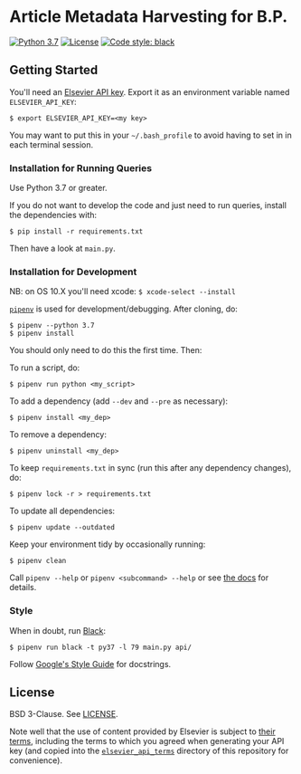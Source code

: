 # Article Metadata Harvesting for B.P.

[![Python 3.7](https://img.shields.io/badge/python-3.7-yellow.svg)](https://img.shields.io/badge/python-3.7-yellow.svg)
[![License](https://img.shields.io/badge/License-BSD%203--Clause-orange.svg)](LICENSE)
[![Code style: black](https://img.shields.io/badge/code%20style-black-000000.svg)](https://github.com/ambv/black)

## Getting Started

You'll need an [Elsevier API key](https://dev.elsevier.com/apikey/manage). Export it as an environment variable named `ELSEVIER_API_KEY`:

```
$ export ELSEVIER_API_KEY=<my key>
```

You may want to put this in your `~/.bash_profile` to avoid having to set in in each terminal session.

### Installation for Running Queries

Use Python 3.7 or greater.

If you do not want to develop the code and just need to run queries, install the dependencies with:

```
$ pip install -r requirements.txt
```

Then have a look at `main.py`.

### Installation for Development

NB: on OS 10.X you'll need xcode: `$ xcode-select --install`

[`pipenv`](https://github.com/pypa/pipenv#installation) is used for development/debugging. After cloning, do:
```
$ pipenv --python 3.7
$ pipenv install
```
You should only need to do this the first time. Then:

To run a script, do:
```
$ pipenv run python <my_script>
```
To add a dependency (add `--dev` and `--pre` as necessary):
```
$ pipenv install <my_dep>
```
To remove a dependency:
```
$ pipenv uninstall <my_dep>
```
To keep `requirements.txt` in sync (run this after any dependency changes), do:
```
$ pipenv lock -r > requirements.txt
```
To update all dependencies:
```
$ pipenv update --outdated
```
Keep your environment tidy by occasionally running:
```
$ pipenv clean
```

Call `pipenv --help` or `pipenv <subcommand> --help` or see [the docs](https://github.com/pypa/pipenv#-usage) for details.

### Style

When in doubt, run [Black](https://black.readthedocs.io/en/stable/index.html):
```
$ pipenv run black -t py37 -l 79 main.py api/
```

Follow [Google's Style Guide](http://google.github.io/styleguide/pyguide.html#38-comments-and-docstrings) for docstrings.

## License

BSD 3-Clause. See [LICENSE](LICENSE).

Note well that the use of content provided by Elsevier is subject to [their terms](https://www.elsevier.com/legal/elsevier-website-terms-and-conditions), including the terms to which you agreed when generating your API key (and copied into the [`elsevier_api_terms`](elsevier_api_terms) directory of this repository for convenience).
